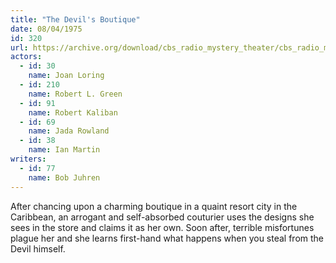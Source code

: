 ```yaml
---
title: "The Devil's Boutique"
date: 08/04/1975
id: 320
url: https://archive.org/download/cbs_radio_mystery_theater/cbs_radio_mystery_theater-0301-0350.zip/cbs_radio_mystery_theater-0301-0350%2Fcbsrmt_0320_the_devils_boutique.mp3
actors:  
  - id: 30
    name: Joan Loring  
  - id: 210
    name: Robert L. Green  
  - id: 91
    name: Robert Kaliban  
  - id: 69
    name: Jada Rowland  
  - id: 38
    name: Ian Martin
writers:  
  - id: 77
    name: Bob Juhren
---
```

After chancing upon a charming boutique in a quaint resort city in the Caribbean, an arrogant and self-absorbed couturier uses the designs she sees in the store and claims it as her own. Soon after, terrible misfortunes plague her and she learns first-hand what happens when you steal from the Devil himself.
